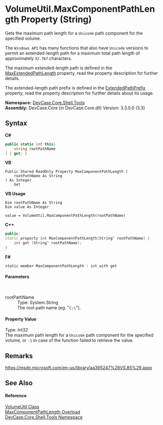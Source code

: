 # VolumeUtil.MaxComponentPathLength Property (String)
 

Gets the maximum path length for a `Unicode` path component for the specified volume. 

 The `Windows API` has many functions that also have `Unicode` versions to permit an extended-length path for a maximum total path length of approximately `32.767` characters. 

 The maximum extended-length path is defined in the <a href="F_DevCase_Core_Shell_Tools_VolumeUtil_MaxExtendedPathLength">MaxExtendedPathLength</a> property, read the property description for further details. 

 The extended-length path prefix is defined in the <a href="F_DevCase_Core_Shell_Tools_VolumeUtil_ExtendedPathPrefix">ExtendedPathPrefix</a> property, read the property description for further details about its usage.

**Namespace:**&nbsp;<a href="N_DevCase_Core_Shell_Tools">DevCase.Core.Shell.Tools</a><br />**Assembly:**&nbsp;DevCase.Core (in DevCase.Core.dll) Version: 3.3.0.0 (3.3)

## Syntax

**C#**<br />
``` C#
public static int this[
	string rootPathName
] { get; }
```

**VB**<br />
``` VB
Public Shared ReadOnly Property MaxComponentPathLength ( 
	rootPathName As String
) As Integer
	Get
```

**VB Usage**<br />
``` VB Usage
Dim rootPathName As String
Dim value As Integer

value = VolumeUtil.MaxComponentPathLength(rootPathName)

```

**C++**<br />
``` C++
public:
static property int MaxComponentPathLength[String^ rootPathName] {
	int get (String^ rootPathName);
}
```

**F#**<br />
``` F#
static member MaxComponentPathLength : int with get

```


#### Parameters
&nbsp;<dl><dt>rootPathName</dt><dd>Type: System.String<br />The root path name (eg. "`C:\`").</dd></dl>

#### Property Value
Type: Int32<br />The maximum path length for a `Unicode` path component for the specified volume, or `-1` in case of the function failed to retrieve the value.

## Remarks
<a href="https://msdn.microsoft.com/en-us/library/aa365247%28VS.85%29.aspx" target="_blank">https://msdn.microsoft.com/en-us/library/aa365247%28VS.85%29.aspx</a>

## See Also


#### Reference
<a href="T_DevCase_Core_Shell_Tools_VolumeUtil">VolumeUtil Class</a><br /><a href="Overload_DevCase_Core_Shell_Tools_VolumeUtil_MaxComponentPathLength">MaxComponentPathLength Overload</a><br /><a href="N_DevCase_Core_Shell_Tools">DevCase.Core.Shell.Tools Namespace</a><br />